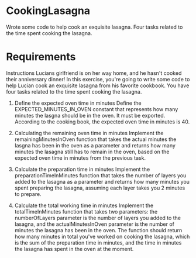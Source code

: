 # CookingLasagna
Wrote some code to help cook an exquisite lasagna. Four tasks related to the time spent cooking the lasagna. 
# Requirements
Instructions 
Lucians girlfriend is on her way home, and he hasn't cooked their anniversary dinner! 
In this exercise, you're going to write some code to help Lucian cook an exquisite lasagna 
from his favorite cookbook.
You have four tasks related to the time spent cooking the lasagna. 

1. Define the expected oven time in minutes 
Define the EXPECTED_MINUTES_IN_OVEN constant that represents how many minutes the lasgna should be in 
the oven. It must be exported. According to the cooking book, the expected oven time in minutes is 40.

2. Calculating the remaining oven time in minutes 
Implement the remainingMinutesInOven function that takes the actual minutes the lasgna has been in the oven as
a parameter and returns how many minutes the lasagna still has to remain in the oven, 
based on the expected oven time in minutes from the previous task. 

3. Calculate the preparation time in minutes 
Implement the preparationTimeInMinutes function that takes the number of layers you added to the lasagna as 
a parameter and returns how many minutes you spent preparing the lasagna, assuming each layer takes you 
2 minutes to prepare.

4. Calculate the total working time in minutes 
Implement the totalTimeInMinutes function that takes two parameters: 
the numberOfLayers parameter is the number of layers you added to the lasagna, 
and the actualMinutesInOven parameter is the number of minutes the lasagna has been in the oven. 
The function should return how many minutes in total you've worked on cooking the lasagna, 
which is the sum of the preparation time in minutes, and the time in minutes the lasagna has spent in the oven 
at the moment. 
